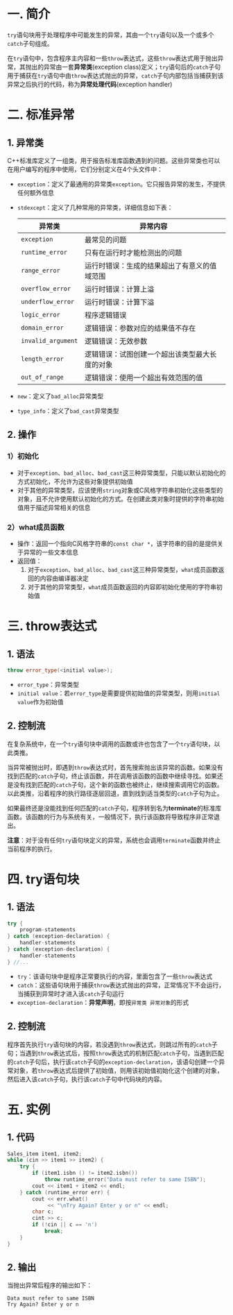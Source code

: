 # 一. 简介

`try`语句块用于处理程序中可能发生的异常，其由一个`try`语句以及一个或多个`catch`子句组成。

在`try`语句中，包含程序主内容和一些`throw`表达式，这些`throw`表达式用于抛出异常，其抛出的异常由一套**异常类**(exception class)定义；`try`语句后的`catch`子句用于捕获在`try`语句中由`throw`表达式抛出的异常，`catch`子句内部包括当捕获到该异常之后执行的代码，称为**异常处理代码**(exception handler)



# 二. 标准异常

## 1. 异常类

C++标准库定义了一组类，用于报告标准库函数遇到的问题。这些异常类也可以在用户编写的程序中使用，它们分别定义在4个头文件中：

- `exception`：定义了最通用的异常类`exception`。它只报告异常的发生，不提供任何额外信息

- `stdexcept`：定义了几种常用的异常类，详细信息如下表：

  | 异常类             | 异常内容                                       |
  | ------------------ | ---------------------------------------------- |
  | `exception`        | 最常见的问题                                   |
  | `runtime_error`    | 只有在运行时才能检测出的问题                   |
  | `range_error`      | 运行时错误：生成的结果超出了有意义的值域范围   |
  | `overflow_error`   | 运行时错误：计算上溢                           |
  | `underflow_error`  | 运行时错误：计算下溢                           |
  | `logic_error`      | 程序逻辑错误                                   |
  | `domain_error`     | 逻辑错误：参数对应的结果值不存在               |
  | `invalid_argument` | 逻辑错误：无效参数                             |
  | `length_error`     | 逻辑错误：试图创建一个超出该类型最大长度的对象 |
  | `out_of_range`     | 逻辑错误：使用一个超出有效范围的值             |

- `new`：定义了`bad_alloc`异常类型

- `type_info`：定义了`bad_cast`异常类型

## 2. 操作

### 1）初始化

- 对于`exception`、`bad_alloc`、`bad_cast`这三种异常类型，只能以默认初始化的方式初始化，不允许为这些对象提供初始值
- 对于其他的异常类型，应该使用`string`对象或C风格字符串初始化这些类型的对象，且不允许使用默认初始化的方式。在创建此类对象时提供的字符串初始值用于描述异常相关的信息

### 2）what成员函数

- 操作：返回一个指向C风格字符串的`const char *`，该字符串的目的是提供关于异常的一些文本信息
- 返回值：
  1. 对于`exception`、`bad_alloc`、`bad_cast`这三种异常类型，`what`成员函数返回的内容由编译器决定
  2. 对于其他的异常类型，`what`成员函数返回的内容即初始化使用的字符串初始值



# 三. throw表达式

## 1. 语法

```c++
throw error_type(<initial value>);
```

- `error_type`：异常类型
- `initial value`：若`error_type`是需要提供初始值的异常类型，则用`initial value`作为初始值

## 2. 控制流

在复杂系统中，在一个`try`语句块中调用的函数或许也包含了一个`try`语句块，以此类推。

当异常被抛出时，即遇到`throw`表达式时，首先搜索抛出该异常的函数。如果没有找到匹配的`catch`子句，终止该函数，并在调用该函数的函数中继续寻找。如果还是没有找到匹配的`catch`子句，这个新的函数也被终止，继续搜索调用它的函数。以此类推，沿着程序的执行路径逐层回退，直到找到适当类型的`catch`子句为止。

如果最终还是没能找到任何匹配的`catch`子句，程序转到名为**terminate**的标准库函数。该函数的行为与系统有关，一般情况下，执行该函数将导致程序非正常退出。

**注意**：对于没有任何`try`语句块定义的异常，系统也会调用`terminate`函数并终止当前程序的执行。



# 四. try语句块

## 1. 语法

```c++
try {
    program-statements
} catch (exception-declaration) {
    handler-statements
} catch (exception-declaration) {
    handler-statements
} //...
```

- `try`：该语句块中是程序正常要执行的内容，里面包含了一些`throw`表达式
- `catch`：这些语句块用于捕获`throw`表达式抛出的异常，正常情况下不会运行，当捕获到异常时才进入该`catch`子句运行
- `exception-declaration`：**异常声明**，即按`异常类 异常对象`的形式

## 2. 控制流

程序首先执行`try`语句块的内容，若没遇到`throw`表达式，则跳过所有的`catch`子句；当遇到`throw`表达式后，按照`throw`表达式的机制匹配`catch`子句，当遇到匹配的`catch`子句后，执行该`catch`子句的`exception-declaration`，该语句创建一个异常对象，若`throw`表达式后提供了初始值，则用该初始值初始化这个创建的对象，然后进入该`catch`子句，执行该`catch`子句中代码块的内容。



# 五. 实例

## 1. 代码

```c++
Sales_item item1, item2;
while (cin >> item1 >> item2) {
    try {
        if (item1.isbn () != item2.isbn())
            throw runtime_error("Data must refer to same ISBN");
        cout << item1 + item2 << endl;
    } catch (runtime_error err) {
        cout << err.what()
             << "\nTry Again? Enter y or n" << endl;
        char c;
        cint >> c;
        if (!cin || c == 'n')
            break;
    }
}
```

## 2. 输出

当抛出异常后程序的输出如下：

```
Data must refer to same ISBN
Try Again? Enter y or n
```

